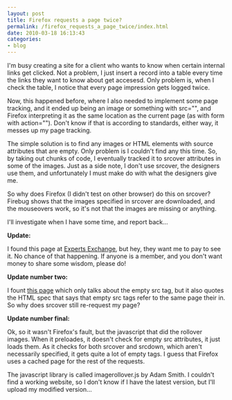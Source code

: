 ```yaml
---
layout: post
title: Firefox requests a page twice?
permalink: /firefox_requests_a_page_twice/index.html
date: 2010-03-18 16:13:43
categories:
- blog
---
```


I'm busy creating a site for a client who wants to know when certain internal links get clicked. Not a problem, I just insert a record into a table every time the links they want to know about get accesesd. Only problem is, when I check the table, I notice that every page impression gets logged twice.<!--break-->

Now, this happened before, where I also needed to implement some page tracking, and it ended up being an image or something with src="", and Firefox interpreting it as the same location as the current page (as with form with action=""). Don't know if that is according to standards, either way, it messes up my page tracking.

The simple solution is to find any images or HTML elements with source attributes that are empty. Only problem is I couldn't find any this time. So, by taking out chunks of code, I eventually tracked it to srcover attributes in some of the images. Just as a side note, I don't use srcover, the designers use them, and unfortunately I must make do with what the designers give me.

So why does Firefox (I didn't test on other browser) do this on srcover? Firebug shows that the images specified in srcover are downloaded, and the mouseovers work, so it's not that the images are missing or anything.

I'll investigate when I have some time, and report back...

**Update:**

I found this page at [Experts Exchange][1], but hey, they want me to pay to see it. No chance of that happening. If anyone is a member, and you don't want money to share some wisdom, please do!

**Update number two:**

I fount [this page][2] which only talks about the empty src tag, but it also quotes the HTML spec that says that empty src tags refer to the same page their in. So why does srcover still re-request my page?

**Update number final:**

Ok, so it wasn't Firefox's fault, but the javascript that did the rollover images. When it preloades, it doesn't check for empty src attributes, it just loads them. As it checks for both srcover and srcdown, which aren't necessarily specified, it gets quite a lot of empty tags. I guess that Firefox uses a cached page for the rest of the requests.

The javascript library is called imagerollover.js by Adam Smith. I couldn't find a working website, so I don't know if I have the latest version, but I'll upload my modified version...


  [1]: http://www.experts-exchange.com/Web_Development/Web_Languages-Standards/PHP/PHP_Databases/Q_23101341.html
  [2]: http://forums.mozillazine.org/viewtopic.php?p=3022038
